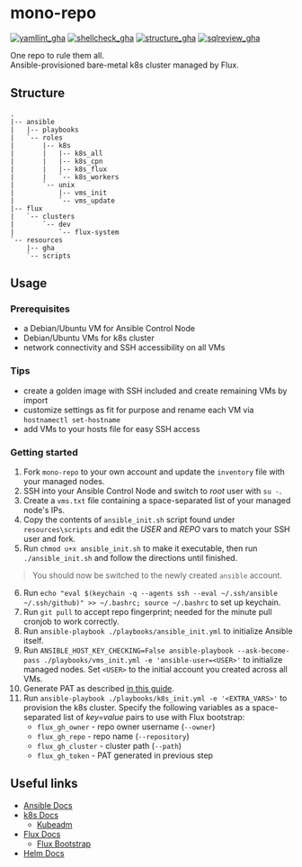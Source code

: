 # mono-repo

[![yamllint_gha](https://github.com/edgy-noodle/mono-repo/actions/workflows/yamllint.yml/badge.svg)](https://github.com/edgy-noodle/mono-repo/actions/workflows/yamllint.yml)
[![shellcheck_gha](https://github.com/edgy-noodle/mono-repo/actions/workflows/shellcheck.yml/badge.svg)](https://github.com/edgy-noodle/mono-repo/actions/workflows/shellcheck.yml)
[![structure_gha](https://github.com/edgy-noodle/mono-repo/actions/workflows/structure.yml/badge.svg)](https://github.com/edgy-noodle/mono-repo/actions/workflows/structure.yml)
[![sqlreview_gha](https://github.com/edgy-noodle/mono-repo/actions/workflows/sqlreview.yml/badge.svg)](https://github.com/edgy-noodle/mono-repo/actions/workflows/sqlreview.yml)

One repo to rule them all.  
Ansible-provisioned bare-metal k8s cluster managed by Flux.


## Structure

```struct
.
|-- ansible
|   |-- playbooks
|   `-- roles
|       |-- k8s
|       |   |-- k8s_all
|       |   |-- k8s_cpn
|       |   |-- k8s_flux
|       |   `-- k8s_workers
|       `-- unix
|           |-- vms_init
|           `-- vms_update
|-- flux
|   `-- clusters
|       `-- dev
|           `-- flux-system
`-- resources
    |-- gha
    `-- scripts
```

## Usage
### Prerequisites

- a Debian/Ubuntu VM for Ansible Control Node
- Debian/Ubuntu VMs for k8s cluster
- network connectivity and SSH accessibility on all VMs

### Tips

- create a golden image with SSH included and create remaining VMs by import
- customize settings as fit for purpose and rename each VM via `hostnamectl set-hostname`
- add VMs to your hosts file for easy SSH access

### Getting started

1. Fork `mono-repo` to your own account and update the `inventory` file with your managed nodes.
2. SSH into your Ansible Control Node and switch to _root_ user with `su -`.
3. Create a `vms.txt` file containing a space-separated list of your managed node's IPs.
4. Copy the contents of `ansible_init.sh` script found under `resources\scripts` and edit the _USER_ and _REPO_ vars to match your SSH user and fork.
5. Run `chmod u+x ansible_init.sh` to make it executable, then run `./ansible_init.sh` and follow the directions until finished.

> You should now be switched to the newly created `ansible` account.

6. Run `echo "eval $(keychain -q --agents ssh --eval ~/.ssh/ansible ~/.ssh/github)" >> ~/.bashrc; source ~/.bashrc` to set up keychain.
7. Run `git pull` to accept repo fingerprint; needed for the minute pull cronjob to work correctly.
8. Run `ansible-playbook ./playbooks/ansible_init.yml` to initialize Ansible itself. 
9. Run `ANSIBLE_HOST_KEY_CHECKING=False ansible-playbook --ask-become-pass ./playbooks/vms_init.yml -e 'ansible-user=<USER>'` to initialize managed nodes. Set `<USER>` to the initial account you created across all VMs.
10. Generate PAT as described [in this guide](https://fluxcd.io/flux/installation/bootstrap/github/#github-personal-account).
11. Run `ansible-playbook ./playbooks/k8s_init.yml -e '<EXTRA_VARS>'` to provision the k8s cluster. Specify the following variables as a space-separated list of _key=value_ pairs to use with Flux bootstrap:
    - `flux_gh_owner` - repo owner username (`--owner`)
    - `flux_gh_repo` - repo name (`--repository`)
    - `flux_gh_cluster` - cluster path (`--path`)
    - `flux_gh_token` - PAT generated in previous step


## Useful links

- [Ansible Docs](https://docs.ansible.com/)
- [k8s Docs](https://kubernetes.io/docs/concepts/)
  - [Kubeadm](https://kubernetes.io/docs/reference/setup-tools/kubeadm/)
- [Flux Docs](https://fluxcd.io/flux/)
  - [Flux Bootstrap](https://fluxcd.io/flux/installation/bootstrap/github/)
- [Helm Docs](https://helm.sh/docs/)